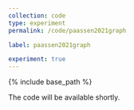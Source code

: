 ```yaml
---
collection: code
type: experiment
permalink: /code/paassen2021graph

label: paassen2021graph

experiment: true
---
```


{% include base_path %}

The code will be available shortly.